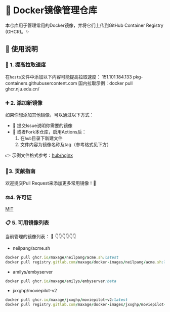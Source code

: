 # 🐳 Docker镜像管理仓库

本仓库用于管理常用的Docker镜像，并将它们上传到GitHub Container Registry (GHCR)。✨

## 📖 使用说明

### 🚀 1. 提高拉取速度
在`hosts`文件中添加以下内容可能提高拉取速度：
151.101.184.133 pkg-containers.githubusercontent.com
国内拉取示例：docker pull ghcr.nju.edu.cn/

### ➕ 2. 添加新镜像
如果你想添加其他镜像，可以通过以下方式：
- 📝 提交Issue说明你需要的镜像
- 🍴 或者Fork本仓库，启用Actions后：
  1. 在`hub`目录下新建文件
  2. 文件内容为镜像名称及tag（参考格式见下方）

👉 示例文件格式参考：[hub/nginx](https://github.com/maxage/docker-images/blob/main/hub/nginx)


### 🤝3. 贡献指南
欢迎提交Pull Request来添加更多常用镜像！🎉

### ⚖️4. 许可证
[MIT](LICENSE)

### 📋 5. 可用镜像列表
当前管理的镜像列表：
🔄 👇👇👇👇👇👇
- neilpang/acme.sh
```ruby
docker pull ghcr.io/maxage/neilpang/acme.sh:latest
docker pull registry.gitlab.com/maxage/docker-images/neilpang/acme.sh:latest
```

- amilys/embyserver
```ruby
docker pull ghcr.io/maxage/amilys/embyserver:beta
```

- jxxghp/moviepilot-v2
```ruby
docker pull ghcr.io/maxage/jxxghp/moviepilot-v2:latest
docker pull registry.gitlab.com/maxage/docker-images/jxxghp/moviepilot-v2:latest
```

